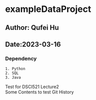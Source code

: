 # exampleDataProject
## Author: Qufei Hu
## Date:2023-03-16

### Dependency
`1. Python` \
`2. SQL` \
`3. Java` 

Test for DSCI521 Lecture2 \
Some Contents to test Git History 


